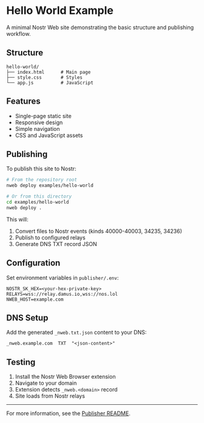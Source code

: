 # Hello World Example

A minimal Nostr Web site demonstrating the basic structure and publishing workflow.

## Structure

```
hello-world/
├── index.html      # Main page
├── style.css       # Styles
└── app.js          # JavaScript
```

## Features

- Single-page static site
- Responsive design
- Simple navigation
- CSS and JavaScript assets

## Publishing

To publish this site to Nostr:

```bash
# From the repository root
nweb deploy examples/hello-world

# Or from this directory
cd examples/hello-world
nweb deploy .
```

This will:

1. Convert files to Nostr events (kinds 40000-40003, 34235, 34236)
2. Publish to configured relays
3. Generate DNS TXT record JSON

## Configuration

Set environment variables in `publisher/.env`:

```env
NOSTR_SK_HEX=<your-hex-private-key>
RELAYS=wss://relay.damus.io,wss://nos.lol
NWEB_HOST=example.com
```

## DNS Setup

Add the generated `_nweb.txt.json` content to your DNS:

```
_nweb.example.com  TXT  "<json-content>"
```

## Testing

1. Install the Nostr Web Browser extension
2. Navigate to your domain
3. Extension detects `_nweb.<domain>` record
4. Site loads from Nostr relays

---

For more information, see the [Publisher README](../../publisher/README.md).
